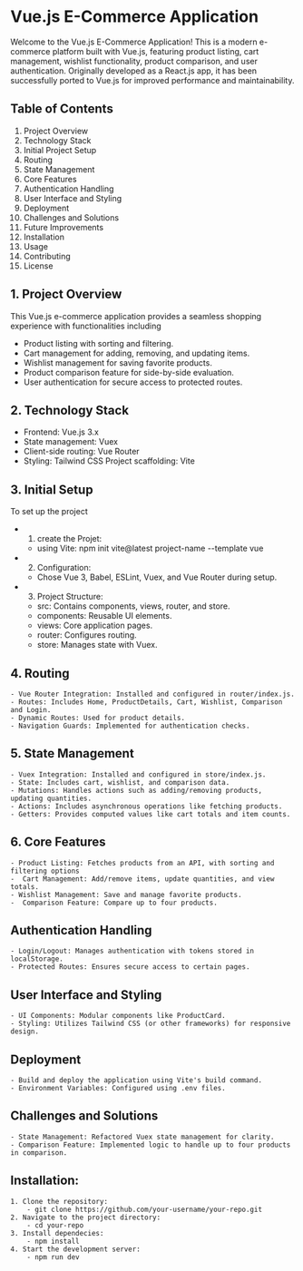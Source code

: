 # Vue.js E-Commerce Application

Welcome to the Vue.js E-Commerce Application! This is a modern e-commerce platform built with Vue.js, featuring product listing, cart management, wishlist functionality, product comparison, and user authentication. Originally developed as a React.js app, it has been successfully ported to Vue.js for improved performance and maintainability.

## Table of Contents
1. Project Overview
2. Technology Stack
3. Initial Project Setup
4. Routing
6. State Management
7. Core Features
8. Authentication Handling
9. User Interface and Styling
10. Deployment
11. Challenges and Solutions
12. Future Improvements
13. Installation
14. Usage
15. Contributing
16. License

## 1. Project Overview

This Vue.js e-commerce application provides a seamless shopping experience with functionalities including

- Product listing with sorting and filtering.
- Cart management for adding, removing, and updating items.
- Wishlist management for saving favorite products.
- Product comparison feature for side-by-side evaluation.
- User authentication for secure access to protected routes.

## 2. Technology Stack
- Frontend: Vue.js 3.x
- State management: Vuex
- Client-side routing: Vue Router
- Styling: Tailwind CSS
Project scaffolding: Vite

## 3. Initial Setup

To set up the project
- 1. create the Projet:
    - using Vite: npm init vite@latest project-name --template vue
- 2. Configuration:
    - Chose Vue 3, Babel, ESLint, Vuex, and Vue Router during setup.
- 3. Project Structure:
    - src: Contains components, views, router, and store.
    - components: Reusable UI elements.
    - views: Core application pages.
    - router: Configures routing.
    - store: Manages state with Vuex.

## 4. Routing
    - Vue Router Integration: Installed and configured in router/index.js.
    - Routes: Includes Home, ProductDetails, Cart, Wishlist, Comparison and Login.
    - Dynamic Routes: Used for product details.
    - Navigation Guards: Implemented for authentication checks.

## 5. State Management
    - Vuex Integration: Installed and configured in store/index.js.
    - State: Includes cart, wishlist, and comparison data.
    - Mutations: Handles actions such as adding/removing products, updating quantities.
    - Actions: Includes asynchronous operations like fetching products.
    - Getters: Provides computed values like cart totals and item counts.

## 6. Core Features
    - Product Listing: Fetches products from an API, with sorting and filtering options
    -  Cart Management: Add/remove items, update quantities, and view totals.
    - Wishlist Management: Save and manage favorite products.
    -  Comparison Feature: Compare up to four products.

## Authentication Handling
    - Login/Logout: Manages authentication with tokens stored in localStorage.
    - Protected Routes: Ensures secure access to certain pages.

## User Interface and Styling
    - UI Components: Modular components like ProductCard.
    - Styling: Utilizes Tailwind CSS (or other frameworks) for responsive design.

## Deployment
    - Build and deploy the application using Vite's build command.
    - Environment Variables: Configured using .env files.

## Challenges and Solutions
    - State Management: Refactored Vuex state management for clarity.
    - Comparison Feature: Implemented logic to handle up to four products in comparison.

## Installation:

    1. Clone the repository:
        - git clone https://github.com/your-username/your-repo.git
    2. Navigate to the project directory:
        - cd your-repo
    3. Install dependecies:
        - npm install
    4. Start the development server:
        - npm run dev